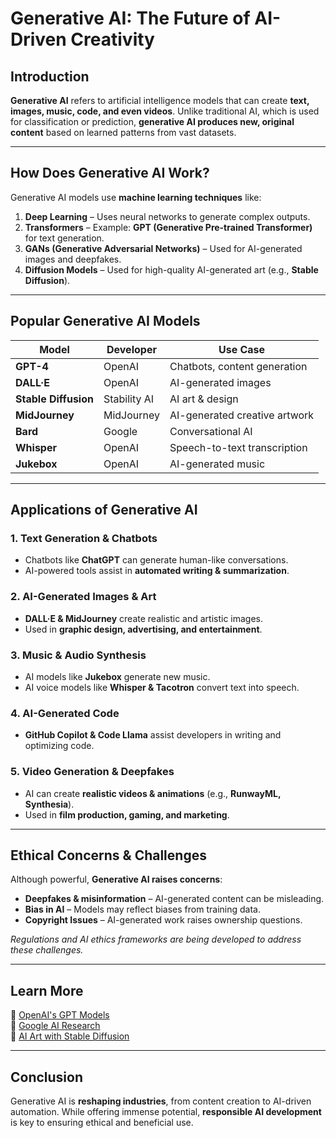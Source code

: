 #  Generative AI: The Future of AI-Driven Creativity  

##  Introduction  
**Generative AI** refers to artificial intelligence models that can create **text, images, music, code, and even videos**. Unlike traditional AI, which is used for classification or prediction, **generative AI produces new, original content** based on learned patterns from vast datasets.  

---

##  How Does Generative AI Work?  
Generative AI models use **machine learning techniques** like:  

1. **Deep Learning** – Uses neural networks to generate complex outputs.  
2. **Transformers** – Example: **GPT (Generative Pre-trained Transformer)** for text generation.  
3. **GANs (Generative Adversarial Networks)** – Used for AI-generated images and deepfakes.  
4. **Diffusion Models** – Used for high-quality AI-generated art (e.g., **Stable Diffusion**).  

---

##  Popular Generative AI Models  

| **Model**        | **Developer**      | **Use Case** |
|-----------------|------------------|-------------|
| **GPT-4**       | OpenAI           | Chatbots, content generation |
| **DALL·E**      | OpenAI           | AI-generated images |
| **Stable Diffusion** | Stability AI  | AI art & design |
| **MidJourney**  | MidJourney       | AI-generated creative artwork |
| **Bard**        | Google           | Conversational AI |
| **Whisper**     | OpenAI           | Speech-to-text transcription |
| **Jukebox**     | OpenAI           | AI-generated music |

---

##  Applications of Generative AI  

###  **1. Text Generation & Chatbots**  
- Chatbots like **ChatGPT** can generate human-like conversations.  
- AI-powered tools assist in **automated writing & summarization**.  

###  **2. AI-Generated Images & Art**  
- **DALL·E & MidJourney** create realistic and artistic images.  
- Used in **graphic design, advertising, and entertainment**.  

###  **3. Music & Audio Synthesis**  
- AI models like **Jukebox** generate new music.  
- AI voice models like **Whisper & Tacotron** convert text into speech.  

###  **4. AI-Generated Code**  
- **GitHub Copilot & Code Llama** assist developers in writing and optimizing code.  

###  **5. Video Generation & Deepfakes**  
- AI can create **realistic videos & animations** (e.g., **RunwayML, Synthesia**).  
- Used in **film production, gaming, and marketing**.  

---

## Ethical Concerns & Challenges  
Although powerful, **Generative AI raises concerns**:  
- **Deepfakes & misinformation** – AI-generated content can be misleading.  
- **Bias in AI** – Models may reflect biases from training data.  
- **Copyright Issues** – AI-generated work raises ownership questions.  

 *Regulations and AI ethics frameworks are being developed to address these challenges.*  

---

## Learn More  
📖 [OpenAI's GPT Models](https://openai.com/)  
📖 [Google AI Research](https://ai.google/)  
📖 [AI Art with Stable Diffusion](https://stablediffusionweb.com/)  

---

## Conclusion  
Generative AI is **reshaping industries**, from content creation to AI-driven automation. While offering immense potential, **responsible AI development** is key to ensuring ethical and beneficial use.  



